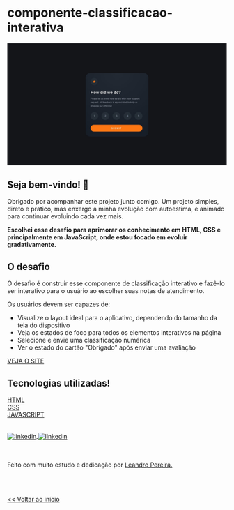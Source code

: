 # componente-classificacao-interativa<div id="top">

![Visualização do design para o desafio de codificação do componente de classificação interativa](./design/desktop-design.jpg)

## Seja bem-vindo! 👋

Obrigado por acompanhar este projeto junto comigo. Um projeto simples, direto e pratico, mas enxergo a minha evolução com autoestima, e animado para continuar evoluindo cada vez mais. 


**Escolhei esse desafio para aprimorar os conhecimento em HTML, CSS e principalmente em JavaScript, onde estou focado em evoluir gradativamente.**

## O desafio


O desafio é construir esse componente de classificação interativo e fazê-lo ser interativo para o usuário ao escolher suas notas de atendimento.


Os usuários devem ser capazes de:

- Visualize o layout ideal para o aplicativo, dependendo do tamanho da tela do dispositivo
- Veja os estados de foco para todos os elementos interativos na página
- Selecione e envie uma classificação numérica
- Ver o estado do cartão "Obrigado" após enviar uma avaliação



<a href="https://avaliacaocliente.netlify.app/" target="_blank">VEJA O SITE</a>

## Tecnologias utilizadas!

[HTML](https://developer.mozilla.org/pt-BR/docs/Web/HTML)<br>
[CSS](https://developer.mozilla.org/pt-BR/docs/Learn/Getting_started_with_the_web/CSS_basics)<br>
[JAVASCRIPT](https://developer.mozilla.org/pt-BR/docs/Web/JavaScript/Guide/Introduction)
<br>
<br>

<a href="https://linkedin.com/in/leandropereira-dev/" target="_blank">
    <img align="center" src="https://img.shields.io/badge/LinkedIn-0077B5?style=for-the-badge&logo=linkedin&logoColor=white" alt="linkedin"/>
</a>
<a href="https://www.instagram.com/le_codigo/" target="_blank">
    <img align="center" src="https://img.shields.io/badge/Instagram-E4405F?style=for-the-badge&logo=instagram&logoColor=white/le_codigo" alt="linkedin"/>
</a> 

<br>
<br>
<br>



Feito com muito estudo e dedicação por <a href="https://github.com/OLeandroPereira" target="_blank">Leandro Pereira.</a>

<br>
<br>

<a href="#top"> << Voltar ao início</a>
